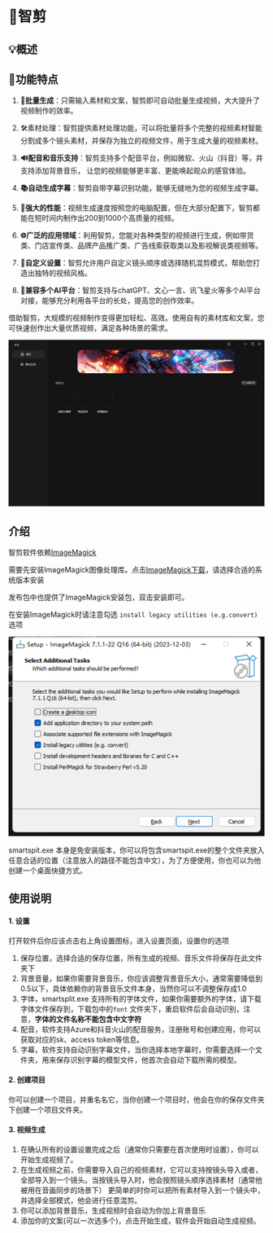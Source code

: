 # 🎥智剪

## 💡概述

## 🎯功能特点

1. **🚀批量生成**：只需输入素材和文案，智剪即可自动批量生成视频，大大提升了视频制作的效率。

2. 🛠素材处理：智剪提供素材处理功能，可以将批量将多个完整的视频素材智能分割成多个镜头素材，并保存为独立的视频文件，用于生成大量的视频素材。

3. **🔊配音和音乐支持**：智剪支持多个配音平台，例如微软、火山（抖音）等，并支持添加背景音乐， 让您的视频能够更丰富、更能唤起观众的感官体验。

4. **📚自动生成字幕**：智剪自带字幕识别功能，能够无缝地为您的视频生成字幕。

5. **💪强大的性能**：视频生成速度按照您的电脑配置，但在大部分配置下，智剪都能在短时间内制作出200到1000个高质量的视频。

6. **🌐广泛的应用领域**：利用智剪，您能对各种类型的视频进行生成，例如带货类、门店宣传类、品牌产品推广类、广告线索获取类以及影视解说类视频等。

7. **🎨自定义设置**：智剪允许用户自定义镜头顺序或选择随机混剪模式，帮助您打造出独特的视频风格。

8. **🧩兼容多个AI平台**：智剪支持与chatGPT、文心一言、讯飞星火等多个AI平台对接，能够充分利用各平台的长处，提高您的创作效率。

借助智剪，大规模的视频制作变得更加轻松、高效。使用自有的素材库和文案，您可快速创作出大量优质视频，满足各种场景的需求。

![](images/index.png)

## 介绍

智剪软件依赖[ImageMagick](https://www.imagemagick.org/script/index.php)

需要先安装ImageMagick图像处理库。点击[ImageMagick下载](https://www.imagemagick.org/script/download.php#windows)，请选择合适的系统版本安装

发布包中也提供了ImageMagick安装包，双击安装即可。

在安装ImageMagick时请注意勾选 `install legacy utilities (e.g.convert)` 选项

![](images/imageMagick.png)

smartspit.exe 本身是免安装版本，你可以将包含smartspit.exe的整个文件夹放入任意合适的位置（注意放入的路径不能包含中文），为了方便使用，你也可以为他创建一个桌面快捷方式。

## 使用说明
#### 1. 设置
打开软件后你应该点击右上角设置图标，进入设置页面，设置你的选项
1. 保存位置，选择合适的保存位置，所有生成的视频、音乐文件将保存在此文件夹下
2. 背景音量，如果你需要背景音乐，你应该调整背景音乐大小，通常需要降低到0.5以下，具体依赖你的背景音乐文件本身，当然你可以不调整保存成1.0
3. 字体，smartsplit.exe 支持所有的字体文件，如果你需要额外的字体，请下载字体文件保存到，下载包中的`font` 文件夹下，重启软件后会自动识别，注意，**字体的文件名称不能包含中文字符**
4. 配音，软件支持Azure和抖音火山的配音服务，注册账号和创建应用，你可以获取对应的sk、access token等信息。
5. 字幕，软件支持自动识别字幕文件，当你选择本地字幕时，你需要选择一个文件夹，用来保存识别字幕的模型文件，他首次会自动下载所需的模型。

#### 2. 创建项目
你可以创建一个项目，并重名名它，当你创建一个项目时，他会在你的保存文件夹下创建一个项目文件夹。
#### 3. 视频生成
1. 在确认所有的设置设置完成之后（通常你只需要在首次使用时设置），你可以开始生成视频了。
2. 在生成视频之前，你需要导入自己的视频素材，它可以支持按镜头导入或者，全部导入到一个镜头。当按镜头导入时，他会按照镜头顺序选择素材（通常他被用在音画同步的场景下）
更简单的时你可以把所有素材导入到一个镜头中，并选择全部模式，他会进行任意混剪。
3. 你可以添加背景音乐，生成视频时会自动为你加上背景音乐
4. 添加你的文案(可以一次选多个)，点击开始生成，软件会开始自动生成视频。

